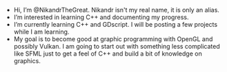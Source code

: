 -  Hi, I’m @NikandrTheGreat. Nikandr isn't my real name, it is only an alias. 
-  I’m interested in learning C++ and documenting my progress.
-  I’m currently learning C++ and GDscript. I will be posting a few projects while I am learning.
-  My goal is to become good at graphic programming with OpenGL and possibly Vulkan. I am going to start out with something less complicated like SFML just to get a feel of C++ and build a bit of knowledge on graphics.
